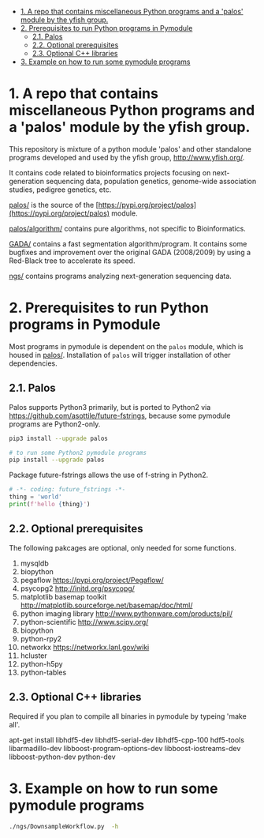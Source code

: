- [1. A repo that contains miscellaneous Python programs and a 'palos' module by the yfish group.](#1-a-repo-that-contains-miscellaneous-python-programs-and-a-palos-module-by-the-yfish-group)
- [2. Prerequisites to run Python programs in Pymodule](#2-prerequisites-to-run-python-programs-in-pymodule)
  - [2.1. Palos](#21-palos)
  - [2.2. Optional prerequisites](#22-optional-prerequisites)
  - [2.3. Optional C++ libraries](#23-optional-c-libraries)
- [3. Example on how to run some pymodule programs](#3-example-on-how-to-run-some-pymodule-programs)
# 1. A repo that contains miscellaneous Python programs and a 'palos' module by the yfish group.

This repository is mixture of a python module 'palos' and other standalone programs developed and used by the yfish group, http://www.yfish.org/.

It contains code related to bioinformatics projects focusing on next-generation sequencing data, population genetics, genome-wide association studies, pedigree genetics, etc.

[palos/](palos/) is the source of the [https://pypi.org/project/palos](https://pypi.org/project/palos) module. 

[palos/algorithm/](palos/algorithm/) contains pure algorithms, not specific to Bioinformatics.


[GADA/](GADA/) contains a fast segmentation algorithm/program. It contains some bugfixes and improvement over the original GADA (2008/2009) by using a Red-Black tree to accelerate its speed.

[ngs/](ngs/) contains programs analyzing next-generation sequencing data.

# 2. Prerequisites to run Python programs in Pymodule
Most programs in pymodule is dependent on the `palos` module, which is housed in [palos/](palos/). Installation of `palos` will trigger installation of other dependencies.

## 2.1. Palos
Palos supports Python3 primarily, but is ported to Python2 via https://github.com/asottile/future-fstrings, because some pymodule programs are Python2-only.

```sh
pip3 install --upgrade palos
```

```sh
# to run some Python2 pymodule programs
pip install --upgrade palos
```


Package future-fstrings allows the use of f-string in Python2.
```python
# -*- coding: future_fstrings -*-
thing = 'world'
print(f'hello {thing}')
```

## 2.2. Optional prerequisites

The following pakcages are optional, only needed for some functions.

1. mysqldb
2. biopython
3. pegaflow https://pypi.org/project/Pegaflow/
4. psycopg2 http://initd.org/psycopg/
5. matplotlib basemap toolkit http://matplotlib.sourceforge.net/basemap/doc/html/
6. python imaging library http://www.pythonware.com/products/pil/
7. python-scientific http://www.scipy.org/
8. biopython
9. python-rpy2
10. networkx https://networkx.lanl.gov/wiki
11. hcluster
12. python-h5py
13. python-tables

## 2.3. Optional C++ libraries

Required if you plan to compile all binaries in pymodule by typeing 'make all'.

apt-get install libhdf5-dev libhdf5-serial-dev libhdf5-cpp-100 hdf5-tools \
       libarmadillo-dev libboost-program-options-dev libboost-iostreams-dev \
       libboost-python-dev python-dev



# 3. Example on how to run some pymodule programs

```sh
./ngs/DownsampleWorkflow.py  -h
```

